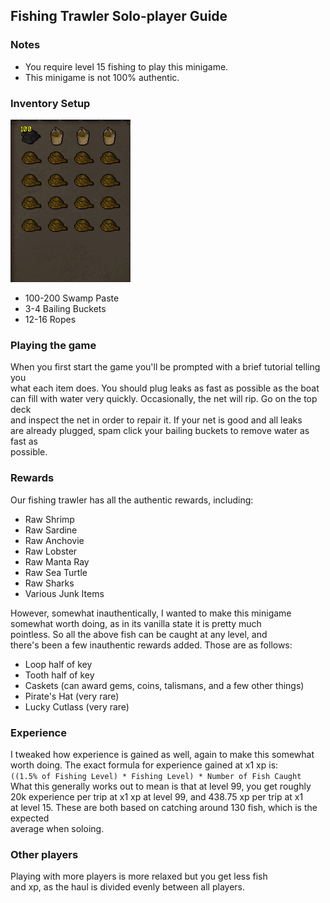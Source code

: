## Fishing Trawler Solo-player Guide
### Notes
* You require level 15 fishing to play this minigame.
* This minigame is not 100% authentic.

### Inventory Setup
<img src="fishing-trawler-inventory.png"/>

* 100-200 Swamp Paste
* 3-4 Bailing Buckets
* 12-16 Ropes

### Playing the game
When you first start the game you'll be prompted with a brief tutorial telling you <br/>
what each item does. You should plug leaks as fast as possible as the boat <br/>
can fill with water very quickly. Occasionally, the net will rip. Go on the top deck <br/>
and inspect the net in order to repair it. If your net is good and all leaks <br/>
are already plugged, spam click your bailing buckets to remove water as fast as <br/>
possible.

### Rewards
Our fishing trawler has all the authentic rewards, including:
* Raw Shrimp
* Raw Sardine
* Raw Anchovie
* Raw Lobster
* Raw Manta Ray
* Raw Sea Turtle
* Raw Sharks
* Various Junk Items

However, somewhat inauthentically, I wanted to make this minigame <br/>
somewhat worth doing, as in its vanilla state it is pretty much <br/>
pointless. So all the above fish can be caught at any level, and <br/>
there's been a few inauthentic rewards added. Those are as follows:
* Loop half of key
* Tooth half of key
* Caskets (can award gems, coins, talismans, and a few other things)
* Pirate's Hat (very rare)
* Lucky Cutlass (very rare)

### Experience
I tweaked how experience is gained as well, again to make this somewhat worth doing.
The exact formula for experience gained at x1 xp is: <br/>
`((1.5% of Fishing Level) * Fishing Level) * Number of Fish Caught`
<br/>
What this generally works out to mean is that at level 99, you get roughly<br/>
20k experience per trip at x1 xp at level 99, and 438.75 xp per trip at x1 <br/>
at level 15. These are both based on catching around 130 fish, which is the expected <br/>
average when soloing. 

### Other players
Playing with more players is more relaxed but you get less fish <br/>
and xp, as the haul is divided evenly between all players.